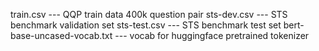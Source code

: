 train.csv --- QQP train data 400k question pair
sts-dev.csv --- STS benchmark validation set
sts-test.csv --- STS benchmark test set
bert-base-uncased-vocab.txt --- vocab for huggingface pretrained tokenizer
